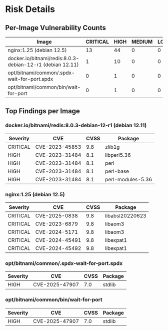# Risk Details

## Per-Image Vulnerability Counts

| Image | CRITICAL | HIGH | MEDIUM | LOW | UNKNOWN | Risk |
| --- | --- | --- | --- | --- | --- | --- |
| nginx:1.25 (debian 12.5) | 13 | 44 | 0 | 0 | 0 | 83 |
| docker.io/bitnami/redis:8.0.3-debian-12-r1 (debian 12.11) | 1 | 10 | 0 | 0 | 0 | 13 |
| opt/bitnami/common/.spdx-wait-for-port.spdx | 0 | 1 | 0 | 0 | 0 | 1 |
| opt/bitnami/common/bin/wait-for-port | 0 | 1 | 0 | 0 | 0 | 1 |


## Top Findings per Image

### docker.io/bitnami/redis:8.0.3-debian-12-r1 (debian 12.11)
| Severity | CVE | CVSS | Package |
| --- | --- | --- | --- |
| CRITICAL | CVE-2023-45853 | 9.8 | zlib1g |
| HIGH | CVE-2023-31484 | 8.1 | libperl5.36 |
| HIGH | CVE-2023-31484 | 8.1 | perl |
| HIGH | CVE-2023-31484 | 8.1 | perl-base |
| HIGH | CVE-2023-31484 | 8.1 | perl-modules-5.36 |


### nginx:1.25 (debian 12.5)
| Severity | CVE | CVSS | Package |
| --- | --- | --- | --- |
| CRITICAL | CVE-2025-0838 | 9.8 | libabsl20220623 |
| CRITICAL | CVE-2023-6879 | 9.8 | libaom3 |
| CRITICAL | CVE-2024-5171 | 9.8 | libaom3 |
| CRITICAL | CVE-2024-45491 | 9.8 | libexpat1 |
| CRITICAL | CVE-2024-45492 | 9.8 | libexpat1 |


### opt/bitnami/common/.spdx-wait-for-port.spdx
| Severity | CVE | CVSS | Package |
| --- | --- | --- | --- |
| HIGH | CVE-2025-47907 | 7.0 | stdlib |


### opt/bitnami/common/bin/wait-for-port
| Severity | CVE | CVSS | Package |
| --- | --- | --- | --- |
| HIGH | CVE-2025-47907 | 7.0 | stdlib |

